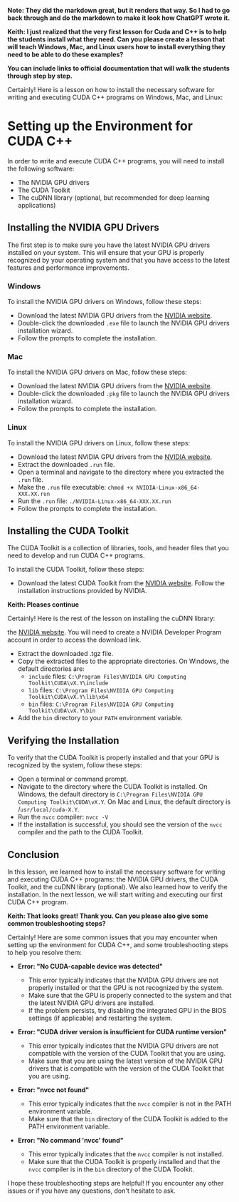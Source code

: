 **Note: They did the markdown great, but it renders that way. So I had to go back through and do the markdown to make it look how ChatGPT wrote it.**

**Keith: I just realized that the very first lesson for Cuda and C++ is to help the students install what they need. Can you please create a lesson that will teach Windows, Mac, and Linux users how to install everything they need to be able to do these examples?**

**You can include links to official documentation that will walk the students through step by step.**

Certainly! Here is a lesson on how to install the necessary software for writing and executing CUDA C++ programs on Windows, Mac, and Linux:

# Setting up the Environment for CUDA C++

In order to write and execute CUDA C++ programs, you will need to install the following software:

- The NVIDIA GPU drivers
- The CUDA Toolkit
- The cuDNN library (optional, but recommended for deep learning applications)

## Installing the NVIDIA GPU Drivers

The first step is to make sure you have the latest NVIDIA GPU drivers installed on your system. This will ensure that your GPU is properly recognized by your operating system and that you have access to the latest features and performance improvements.

### Windows

To install the NVIDIA GPU drivers on Windows, follow these steps:

- Download the latest NVIDIA GPU drivers from the [NVIDIA website](https://www.nvidia.com/Download/index.aspx).
- Double-click the downloaded `.exe` file to launch the NVIDIA GPU drivers installation wizard.
- Follow the prompts to complete the installation.

### Mac

To install the NVIDIA GPU drivers on Mac, follow these steps:

- Download the latest NVIDIA GPU drivers from the [NVIDIA website](https://www.nvidia.com/Download/index.aspx).
- Double-click the downloaded `.pkg` file to launch the NVIDIA GPU drivers installation wizard.
- Follow the prompts to complete the installation.

### Linux

To install the NVIDIA GPU drivers on Linux, follow these steps:

- Download the latest NVIDIA GPU drivers from the [NVIDIA website](https://www.nvidia.com/Download/index.aspx).
- Extract the downloaded `.run` file.
- Open a terminal and navigate to the directory where you extracted the `.run` file.
- Make the `.run` file executable: `chmod +x NVIDIA-Linux-x86_64-XXX.XX.run`
- Run the `.run` file: `./NVIDIA-Linux-x86_64-XXX.XX.run`
- Follow the prompts to complete the installation.

## Installing the CUDA Toolkit

The CUDA Toolkit is a collection of libraries, tools, and header files that you need to develop and run CUDA C++ programs.

To install the CUDA Toolkit, follow these steps:

- Download the latest CUDA Toolkit from the [NVIDIA website](https://developer.nvidia.com/cuda-downloads).
Follow the installation instructions provided by NVIDIA.

**Keith: Pleases continue**

Certainly! Here is the rest of the lesson on installing the cuDNN library:

the [NVIDIA website](https://developer.nvidia.com/cudnn). You will need to create a NVIDIA Developer Program account in order to access the download link.
- Extract the downloaded .tgz file.
- Copy the extracted files to the appropriate directories. On Windows, the default directories are:
  - `include` files: `C:\Program Files\NVIDIA GPU Computing Toolkit\CUDA\vX.Y\include`
  - `lib` files: `C:\Program Files\NVIDIA GPU Computing Toolkit\CUDA\vX.Y\lib\x64`
  - `bin` files: `C:\Program Files\NVIDIA GPU Computing Toolkit\CUDA\vX.Y\bin`
- Add the `bin` directory to your `PATH` environment variable.

## Verifying the Installation

To verify that the CUDA Toolkit is properly installed and that your GPU is recognized by the system, follow these steps:

- Open a terminal or command prompt.
- Navigate to the directory where the CUDA Toolkit is installed. On Windows, the default directory is `C:\Program Files\NVIDIA GPU Computing Toolkit\CUDA\vX.Y`. On Mac and Linux, the default directory is /`usr/local/cuda-X.Y`.
- Run the `nvcc` compiler: `nvcc -V`
- If the installation is successful, you should see the version of the `nvcc` compiler and the path to the CUDA Toolkit.

## Conclusion

In this lesson, we learned how to install the necessary software for writing and executing CUDA C++ programs: the NVIDIA GPU drivers, the CUDA Toolkit, and the cuDNN library (optional). We also learned how to verify the installation. In the next lesson, we will start writing and executing our first CUDA C++ program.

**Keith: That looks great! Thank you. Can you please also give some common troubleshooting steps?**

Certainly! Here are some common issues that you may encounter when setting up the environment for CUDA C++, and some troubleshooting steps to help you resolve them:

- **Error: "No CUDA-capable device was detected"**

  - This error typically indicates that the NVIDIA GPU drivers are not properly installed or that the GPU is not recognized by the system.
  - Make sure that the GPU is properly connected to the system and that the latest NVIDIA GPU drivers are installed.
  - If the problem persists, try disabling the integrated GPU in the BIOS settings (if applicable) and restarting the system.
  
- **Error: "CUDA driver version is insufficient for CUDA runtime version"**

  - This error typically indicates that the NVIDIA GPU drivers are not compatible with the version of the CUDA Toolkit that you are using.
  - Make sure that you are using the latest version of the NVIDIA GPU drivers that is compatible with the version of the CUDA Toolkit that you are using.

- **Error: "nvcc not found"**

  - This error typically indicates that the `nvcc` compiler is not in the PATH environment variable.
  - Make sure that the `bin` directory of the CUDA Toolkit is added to the PATH environment variable.

- **Error: "No command 'nvcc' found"**

  - This error typically indicates that the `nvcc` compiler is not installed.
  - Make sure that the CUDA Toolkit is properly installed and that the `nvcc` compiler is in the `bin` directory of the CUDA Toolkit.
  
I hope these troubleshooting steps are helpful! If you encounter any other issues or if you have any questions, don't hesitate to ask.
